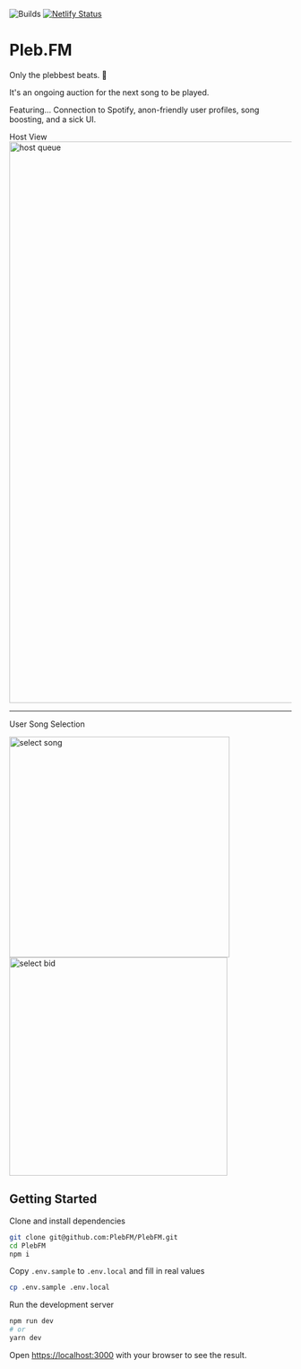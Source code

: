![Builds](https://github.com/PlebFM/PlebFM/actions/workflows/build.yaml/badge.svg) [![Netlify Status](https://api.netlify.com/api/v1/badges/c8e78b64-9e0b-482a-96ee-2155db9c4bef/deploy-status)](https://app.netlify.com/sites/pleb-fm/deploys)

# Pleb.FM

Only the plebbest beats. 🎵 

It's an ongoing auction for the next song to be played.

Featuring... Connection to Spotify, anon-friendly user profiles, song boosting, and a sick UI.

Host View
<img width="1000" alt="host queue" src="https://github.com/PlebFM/PlebFM/assets/43247027/018212ad-8e93-4e02-bfb9-0872095f35bd">

---
User Song Selection

<img width="393" alt="select song" src="https://github.com/PlebFM/PlebFM/assets/43247027/b03c2f3b-1a6d-42c8-bb85-5ec13bc9f8ab">
<img width="389" alt="select bid" src="https://github.com/PlebFM/PlebFM/assets/43247027/4bebc96d-7dc7-4031-91e0-fb45a6a3b3e5">

## Getting Started

Clone and install dependencies
```bash
git clone git@github.com:PlebFM/PlebFM.git
cd PlebFM
npm i
```

Copy `.env.sample` to `.env.local` and fill in real values

```bash
cp .env.sample .env.local
```

Run the development server

```bash
npm run dev
# or
yarn dev
```

Open [https://localhost:3000](https://localhost:3000) with your browser to see the result.
